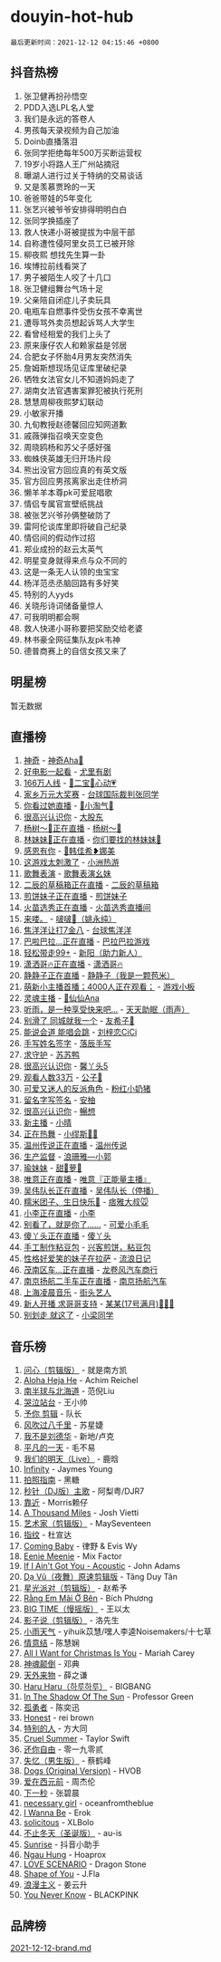 # douyin-hot-hub

`最后更新时间：2021-12-12 04:15:46 +0800`

## 抖音热榜

1. 张卫健再扮孙悟空
1. PDD入选LPL名人堂
1. 我们是永远的答卷人
1. 男孩每天录视频为自己加油
1. Doinb直播落泪
1. 张同学拒绝每年500万买断运营权
1. 19岁小将路人王广州站摘冠
1. 曝湖人进行过关于特纳的交易谈话
1. 又是羡慕贾玲的一天
1. 爸爸带娃的5年变化
1. 张艺兴被爷爷安排得明明白白
1. 张同学换插座了
1. 救人快递小哥被提拔为中层干部
1. 自称遭性侵阿里女员工已被开除
1. 柳夜熙 想找先生算一卦
1. 埃博拉前线看哭了
1. 男子被陌生人咬了十几口
1. 张卫健组舞台气场十足
1. 父亲陪自闭症儿子卖玩具
1. 电瓶车自燃事件受伤女孩不幸离世
1. 遭辱骂外卖员想起诉骂人大学生
1. 看曾经相爱的我们上头了
1. 原来康仔农人和赖家益是邻居
1. 合肥女子怀胎4月男友突然消失
1. 詹姆斯想现场见证库里破纪录
1. 牺牲女法官女儿不知道妈妈走了
1. 湖南女法官遇害案罪犯被执行死刑
1. 慧慧周柳夜熙梦幻联动
1. 小敏家开播
1. 九旬教授赵德馨回应知网道歉
1. 戚薇弹指召唤天空变色
1. 周晓鸥杨和苏父子感好强
1. 蜘蛛侠英雄无归开场片段
1. 熊出没官方回应真的有英文版
1. 官方回应男孩离家出走住桥洞
1. 懒羊羊本尊pk可爱屁唱歌
1. 情侣专属官宣壁纸挑战
1. 被张艺兴爷孙俩整破防了
1. 雷阿伦谈库里即将破自己纪录
1. 情侣间的假动作过招
1. 郑业成扮的赵云太英气
1. 明星变身就得来点与众不同的
1. 这是一条无人认领的虫宝宝
1. 杨洋范丞丞脑回路有多好笑
1. 特别的人yyds
1. 关晓彤诗词储备量惊人
1. 可我明明都会啊
1. 救人快递小哥称要把奖励交给老婆
1. 林书豪全网征集队友pk韦神
1. 德普商赛上的自信女孩又来了

## 明星榜

暂无数据

## 直播榜

1. [神奇](https://webcast.amemv.com/webcast/reflow/7040404585038498590) - [神奇Aha🐨](https://www.iesdouyin.com/share/user/3403682244730974?sec_uid=MS4wLjABAAAA9quYYTE9HtLXRswX5QPgqnAztFgC44Ky3NzkH6WdJTlEsqVeqUdhUyXXe8DeKwgt)
1. [好电影一起看](https://webcast.amemv.com/webcast/reflow/7040515051161127687) - [尤里有剧](https://www.iesdouyin.com/share/user/3087051209850527?sec_uid=MS4wLjABAAAAkgkiWGB1QUT7XKhHTCBVjXzvbZT9YwoNbywUxYYQzcVzmk2lGEAQ-VBXPMjOY4dx)
1. [166万人线](https://webcast.amemv.com/webcast/reflow/7040539044882795272) - [💓二宝💓心动💗](https://www.iesdouyin.com/share/user/3966673555561396?sec_uid=MS4wLjABAAAANe9_PiZWqxskxfcT7rslvJok-AEEvZ_V_OaMbyeHb1ij0P-MHnm9G1dj5csTHtGS)
1. [家乡万元大奖赛](https://webcast.amemv.com/webcast/reflow/7040474473243282183) - [台球国际裁判张同学](https://www.iesdouyin.com/share/user/72680409521?sec_uid=MS4wLjABAAAA2wLZ-2fuv8fXMUWBOANt22WhxZlJ_t2wyFXHKi6D67g)
1. [你看过她直播](https://webcast.amemv.com/webcast/reflow/7040492095479565097) - [💞小淘气💞](https://www.iesdouyin.com/share/user/97976194669?sec_uid=MS4wLjABAAAASyj4WtB3zfbzSLvXcfTGU7u5m9LBugODq6U8GdRHHcE)
1. [很高兴认识你](https://webcast.amemv.com/webcast/reflow/7040534384662907680) - [大股东](https://www.iesdouyin.com/share/user/1794852440797469?sec_uid=MS4wLjABAAAAHUkfEO8Bh_abns5kT1XlhrqBisU6OlcI7R0QQ0Tiegd16v8WujYJLLLRQh9JDro3)
1. [杨树～🐇正在直播](https://webcast.amemv.com/webcast/reflow/7040523767017114381) - [杨树～🐇](https://www.iesdouyin.com/share/user/1472971792978814?sec_uid=MS4wLjABAAAAKsaANo7YhGz0n_Noxg32-F-dad6zvC88Mbrts9uuK1A53IJWAMIsNxkk9OCOxCWp)
1. [林妹妹🔮正在直播](https://webcast.amemv.com/webcast/reflow/7040537818887621383) - [你们要找的林妹妹🔮](https://www.iesdouyin.com/share/user/2208257363156532?sec_uid=MS4wLjABAAAABLYQofILL2UQnrSuT7WWkSKTMU_HvuGBFoqiF7IqlMbACi3prmb6DGq-l3rvu-TX)
1. [感恩有你](https://webcast.amemv.com/webcast/reflow/7040479524832037663) - [🐬韩佳希❥娜美](https://www.iesdouyin.com/share/user/3377315608798791?sec_uid=MS4wLjABAAAAazGgUcT4CthE3cK_gOwyMsdDr4_YLgt2P0_s5jF8h1i0CszetIo9Pz18-hODbuNH)
1. [这游戏太刺激了](https://webcast.amemv.com/webcast/reflow/7040514257737272095) - [小洲热游](https://www.iesdouyin.com/share/user/97368796298?sec_uid=MS4wLjABAAAADLfWobdQSwpEyy4BwNTrl8qtaSuGkaRLPUNi8aGCfjs)
1. [歌舞表演](https://webcast.amemv.com/webcast/reflow/7040387860771457792) - [歌舞表演幺妹](https://www.iesdouyin.com/share/user/827274474561676?sec_uid=MS4wLjABAAAAUjkwURcdAI5Xy2WAvXgx7WJeC2KvVRTqPtuWJHXcRD4)
1. [二辰的草稿箱正在直播](https://webcast.amemv.com/webcast/reflow/7040495984430238477) - [二辰的草稿箱](https://www.iesdouyin.com/share/user/58984239058?sec_uid=MS4wLjABAAAAODmSXZ6RumwujFF-7ozOs_D-1NYrgny1iruZ7Am-pWQ)
1. [煎饼妹子正在直播](https://webcast.amemv.com/webcast/reflow/7040510832228207392) - [煎饼妹子](https://www.iesdouyin.com/share/user/67778089955?sec_uid=MS4wLjABAAAAsTQ5uzgSgi5gRsxdsKsm6u2sVe7TUhoXBih4_-YLwLE)
1. [火苗选秀正在直播](https://webcast.amemv.com/webcast/reflow/7040528484347054878) - [火苗选秀直播间](https://www.iesdouyin.com/share/user/4354487555986679?sec_uid=MS4wLjABAAAACVsnu4FOeNQ2Z3ZQjk7A-PuSJ5B2JlYNaygH7YhE7WQ1wIZO88R6px951qjEDHWn)
1. [来喽。](https://webcast.amemv.com/webcast/reflow/7040489905251781380) - [啵啵🐰（姚永纯）](https://www.iesdouyin.com/share/user/2277785762285608?sec_uid=MS4wLjABAAAAQbxUyeWPCkHSRICb1iGuVqErM9srFhAHe0USVxbhtNmKOB_1ILM1NNNS-KH_CBx8)
1. [焦洋洋让打7金八](https://webcast.amemv.com/webcast/reflow/7040483484950858527) - [台球焦洋洋](https://www.iesdouyin.com/share/user/110007785593?sec_uid=MS4wLjABAAAAgOTSjXXuMbchfb-8SSUOhkAWJ0SaTaa_mprvtt2npYY)
1. [巴啦巴拉...正在直播](https://webcast.amemv.com/webcast/reflow/7037986138145000228) - [巴拉巴拉游戏](https://www.iesdouyin.com/share/user/2933131207250763?sec_uid=MS4wLjABAAAAZBUmi_KekVwcdHDC6qGqB-T8hSYDQrcgPBFkHuKrruBiARwTic4Zxdc5TK6l9aSL)
1. [轻松带走99+](https://webcast.amemv.com/webcast/reflow/7040487762297948936) - [新阳（助力新人）](https://www.iesdouyin.com/share/user/109754855834?sec_uid=MS4wLjABAAAAYeqJ_jaJHgrWRzfMwB0MgvC7ytNABrPWGhxoRuAnWf0)
1. [潇洒哥🔥正在直播](https://webcast.amemv.com/webcast/reflow/7040528032171412257) - [潇洒哥🔥](https://www.iesdouyin.com/share/user/2181883040378583?sec_uid=MS4wLjABAAAABn4ahjfZZogZMkVYld3hyHBwnbWqqmfgONOn7mKNEn_q95gA7sOJabO_UJbJVyE6)
1. [静静子正在直播](https://webcast.amemv.com/webcast/reflow/7040531518543989511) - [静静子（我是一颗苞米）](https://www.iesdouyin.com/share/user/71331878035?sec_uid=MS4wLjABAAAAufxcZnMq-HJcYypYqLP5ZQKHE2PL0FYY5zHNjXZ3Nzk)
1. [萌新小主播首播；4000人正在观看；](https://webcast.amemv.com/webcast/reflow/7039139808681151240) - [游戏小板](https://www.iesdouyin.com/share/user/107657909754?sec_uid=MS4wLjABAAAAa3KyzdcLZ50C8dw8qLqbp63AoTHxDfeSzQbPXBOLwJM)
1. [灵魂主播](https://webcast.amemv.com/webcast/reflow/7040469689608604451) - [🌈仙仙Ana](https://www.iesdouyin.com/share/user/1433419208203024?sec_uid=MS4wLjABAAAABZV3ntnWqqn8278jdlDwdcih-FFe68o_BH1teEfqL1fH27YnTYE5VixwHpWFFoje)
1. [听雨，是一种享受快来吧...](https://webcast.amemv.com/webcast/reflow/7040537232104491812) - [天天助眠（雨声）](https://www.iesdouyin.com/share/user/61860921444?sec_uid=MS4wLjABAAAAGR07wJdD62hYOdPJa2qA_DacAz3bEBS42EJyM__q_do)
1. [别滑了 同城就我一个](https://webcast.amemv.com/webcast/reflow/7040462731002202911) - [友希子🌸](https://www.iesdouyin.com/share/user/2859162556445603?sec_uid=MS4wLjABAAAADN-JiJMGVGc3u6jGWs5Y9ejhlCgTSw7Yshh6fQRK0c2kkC-bp0ZwY-avRjyzmQlT)
1. [能说会道 能唱会跳](https://webcast.amemv.com/webcast/reflow/7040536369357228830) - [刘梓恋CiCi](https://www.iesdouyin.com/share/user/3016701842044016?sec_uid=MS4wLjABAAAAJvMJVVO74784H79mVghnbtijiwNxbNPxEeKg1_7inStnBQmPq5n0SOLOCjsjEb_o)
1. [手写姓名签字](https://webcast.amemv.com/webcast/reflow/7040530253252528904) - [落辰手写](https://www.iesdouyin.com/share/user/4362498657495324?sec_uid=MS4wLjABAAAAKMLdVUkRCjcP-LiMCx1kF6ONaj-EoppiHRZKRl8BVlwlVM86aPdJaN7GXtEeznmq)
1. [求守护](https://webcast.amemv.com/webcast/reflow/7040489756312554273) - [苏苏鸭](https://www.iesdouyin.com/share/user/69059493439?sec_uid=MS4wLjABAAAAFmlstKxmcBbAc5vCiNgrA29eYDIvXSePUSyoo_9xa_M)
1. [很高兴认识你](https://webcast.amemv.com/webcast/reflow/7040530843097484070) - [馨丫头5](https://www.iesdouyin.com/share/user/3659637608425229?sec_uid=MS4wLjABAAAAO6DruShAnE3lOp8THEbvTShp5iqU60CSpY9zZMRYhdyfae9xR7mXvUF56GTbRG83)
1. [观看人数33万](https://webcast.amemv.com/webcast/reflow/7040413398458616614) - [公子🐼](https://www.iesdouyin.com/share/user/2031545089530407?sec_uid=MS4wLjABAAAAuWGwnWb5L6e53HD03fVcQy3LY79ra1zGDfC_x8v5KBdJEmbPJHgSJB8g22mPztXg)
1. [可爱又迷人的反派角色](https://webcast.amemv.com/webcast/reflow/7040506082007026440) - [粉红小奶猪](https://www.iesdouyin.com/share/user/62787611700?sec_uid=MS4wLjABAAAAlR_jVQqApl1ABq42j0MmQm0iegsxOQGzqDf8cTaMIcY)
1. [留名字写签名](https://webcast.amemv.com/webcast/reflow/7040514238095330055) - [安柚](https://www.iesdouyin.com/share/user/2093923962731363?sec_uid=MS4wLjABAAAAumcrR8LT1BVduqhz2fEC8QZshtWhdzXdou724-vqr2PyY0FeblK8TvAeVNZhcS03)
1. [很高兴认识你](https://webcast.amemv.com/webcast/reflow/7040524772953934633) - [暢想](https://www.iesdouyin.com/share/user/2480098753396334?sec_uid=MS4wLjABAAAAPEl-9mn0aLoqmqzjYbukmGiW0HVr_X1KFPWTMCozGyiddbC7zNpvBnDnZhzvVcvo)
1. [新主播](https://webcast.amemv.com/webcast/reflow/7040524141904120576) - [小晴](https://www.iesdouyin.com/share/user/3834712390110142?sec_uid=MS4wLjABAAAA68dCDY1iDEsNFXrVMLbTl5OOW43BydK8FJ43c5BxNSeZW6UC5HGTsQ5ghxOe2RsC)
1. [正在热舞](https://webcast.amemv.com/webcast/reflow/7040534743892445989) - [小缪斯💃🏻](https://www.iesdouyin.com/share/user/61210027891099?sec_uid=MS4wLjABAAAAO32QRvbDfVkPtDG02rrqfGax3Z6hRsfH1LADfa2_isY)
1. [温州传说正在直播](https://webcast.amemv.com/webcast/reflow/7040443130658704163) - [温州传说](https://www.iesdouyin.com/share/user/663736376372516?sec_uid=MS4wLjABAAAA14Tai8xXSNM7MOD1nzbTTduaw3qtwPGupnQS9U6L7QA)
1. [生产监督](https://webcast.amemv.com/webcast/reflow/7040537248705678121) - [浪珊雅—小郭](https://www.iesdouyin.com/share/user/95533789485?sec_uid=MS4wLjABAAAAPJfIjv9q5zB8aVyiqDEHaj-sj4F7WHyntrQQx8X5o0o)
1. [瑜妹妹](https://webcast.amemv.com/webcast/reflow/7040516026643024681) - [甜🐰萝🥕](https://www.iesdouyin.com/share/user/61302880485?sec_uid=MS4wLjABAAAAdiZL0YWUfmwyyxvhWBahpuwDTLJ6z9piEz1xvsIpDow)
1. [唯意正在直播](https://webcast.amemv.com/webcast/reflow/7040520383027628811) - [唯意『正能量主播』](https://www.iesdouyin.com/share/user/93153098149?sec_uid=MS4wLjABAAAAgdZVO1hUqo8Lqkr_XQvYiL4BDDnkTXbb9r0BxpoZF0U)
1. [吴伟队长正在直播](https://webcast.amemv.com/webcast/reflow/7040507434095364872) - [吴伟队长（停播）](https://www.iesdouyin.com/share/user/60698541500?sec_uid=MS4wLjABAAAADnZhD5wVQZjgbGrycoVTChPygpXd9NwiDsmdZXkM7Dk)
1. [糯米团子、生日快乐🎂](https://webcast.amemv.com/webcast/reflow/7040456890421185317) - [痞雅大叔🐭](https://www.iesdouyin.com/share/user/95402661764?sec_uid=MS4wLjABAAAAJiCneuaHozdjtFXiJFOcqBUBWgQ2u1DOAt5TVSXXKkw)
1. [小李正在直播](https://webcast.amemv.com/webcast/reflow/7040534603194534694) - [小李](https://www.iesdouyin.com/share/user/109756278767?sec_uid=MS4wLjABAAAAobWc1E3IscQ7mlvqGyFKGA8iEUUr8svMFX4QOmAdIxk)
1. [别看了，就是你了……](https://webcast.amemv.com/webcast/reflow/7040538006004091655) - [可爱小毛毛](https://www.iesdouyin.com/share/user/2211848039970024?sec_uid=MS4wLjABAAAAq6NnxGb2QvNIMzF32aYGMYiRVBa4WaT7kV8g6cRnBrPzeLZ1hxsGnY9Crc-1bJU3)
1. [傻丫头正在直播](https://webcast.amemv.com/webcast/reflow/7040527969584007966) - [傻丫头](https://www.iesdouyin.com/share/user/2766018285150605?sec_uid=MS4wLjABAAAAgOelyYGLod-vTJ-fNof-7fqy6B_TtVE9eb-ktJr3-MBK81mG3XMd5CKc1M95QJVP)
1. [手工制作粘豆包](https://webcast.amemv.com/webcast/reflow/7040499194439715618) - [兴客煎饼，粘豆包](https://www.iesdouyin.com/share/user/104532036826?sec_uid=MS4wLjABAAAA-SHd0jRO4YxRqSHwa6FTpmSdFZ9ed6u6j1CkFTz0FqA)
1. [性格好爱笑的妹子在拉萨](https://webcast.amemv.com/webcast/reflow/7040480056237378341) - [流浪日记](https://www.iesdouyin.com/share/user/783294653277319?sec_uid=MS4wLjABAAAABiKtS63pE21hpI7o5YKSjAkMxQG_ZF8FzX123Q5poAc)
1. [茂南区车...正在直播](https://webcast.amemv.com/webcast/reflow/7040524697871633188) - [龙卷风汽车商行](https://www.iesdouyin.com/share/user/783267645362487?sec_uid=MS4wLjABAAAAeNZDPW1nTFcqpZfC4PUe8RzI_iF6uMEoEMiITb7ZPdY)
1. [南京扬航二手车正在直播](https://webcast.amemv.com/webcast/reflow/7040525766588680974) - [南京扬航汽车](https://www.iesdouyin.com/share/user/108613474078?sec_uid=MS4wLjABAAAAdf9bqTUulWtWhQkk2ybPkku8lky4yjXtTgUmCE7gd1U)
1. [上海凌晨音乐](https://webcast.amemv.com/webcast/reflow/7040507588501981983) - [街头艺人](https://www.iesdouyin.com/share/user/80173442618?sec_uid=MS4wLjABAAAAden2IZcmuFTNTd774rg-hBa-dBrZiTqVsLTAkncSNnk)
1. [新人开播 求哥哥支持](https://webcast.amemv.com/webcast/reflow/7040506215859784455) - [某某(17号满月)🌹🌹🌹](https://www.iesdouyin.com/share/user/1486983897820880?sec_uid=MS4wLjABAAAAqU5e8OJcQadS6UGF1iKtg_gkAZ5hEb-0hp_ksJi-A2jyHDepCgIjUJI8LXFOREfE)
1. [别划走 就这了](https://webcast.amemv.com/webcast/reflow/7040457600630115103) - [小梁同学](https://www.iesdouyin.com/share/user/75936643980?sec_uid=MS4wLjABAAAABhqPh6mHBM58KnfVElSUBtqUKhEZnCBTTML7Z2m1knU)

## 音乐榜

1. [问心（剪辑版）](https://sf3-cdn-tos.douyinstatic.com/obj/tos-cn-ve-2774/2d8f35de85334f56ae2353f8daef63d2) - 就是南方凯
1. [Aloha Heja He](https://sf3-cdn-tos.douyinstatic.com/obj/tos-cn-ve-2774/59a06c12650341f8b6e82b97c7a20b90) - Achim Reichel
1. [南半球与北海道](https://sf6-cdn-tos.douyinstatic.com/obj/tos-cn-ve-2774/0d1a6b330cf84ad39b8cf600a2849fbc) - 范倪Liu
1. [哭泣站台]() - 王小帅
1. [予你 剪辑](https://sf6-cdn-tos.douyinstatic.com/obj/tos-cn-ve-2774/81338df63fc64aa5a879e0eca063afc8) - 队长
1. [风吹过八千里](https://sf3-cdn-tos.douyinstatic.com/obj/tos-cn-ve-2774/a1a6ff5c96de4f13890fedc3fd6d4c76) - 苏星婕
1. [我不是刘德华]() - 新地/卢克
1. [平凡的一天]() - 毛不易
1. [我们的明天（Live）](https://sf3-cdn-tos.douyinstatic.com/obj/tos-cn-ve-2774/50b758549f904df7a2963c5be52535af) - 鹿晗
1. [Infinity](https://sf3-cdn-tos.douyinstatic.com/obj/tos-cn-ve-2774/7861e9af59e04a7aa61cb096ab7a5652) - Jaymes Young
1. [拍照指南]() - 黑糖
1. [秒针（DJ版）主歌](https://sf3-cdn-tos.douyinstatic.com/obj/tos-cn-ve-2774/19fee1960e4a408c9039a80d27e58189) - 阿梨粤/DJR7
1. [靠近]() - Morris赖仔
1. [A Thousand Miles]() - Josh Vietti
1. [艺术家（剪辑版）](https://sf6-cdn-tos.douyinstatic.com/obj/tos-cn-ve-2774/afc2f416a1004398942e225bff8d44fb) - MaySeventeen
1. [指纹](https://sf3-cdn-tos.douyinstatic.com/obj/tos-cn-ve-2774/3b53eb1e5db241b6849e56104809dd2c) - 杜宣达
1. [Coming Baby](https://sf6-cdn-tos.douyinstatic.com/obj/tos-cn-ve-2774/f02fe2dbebf642a6ba6faa6c3b9853ad) - 律野 & Evis Wy
1. [Eenie Meenie](https://sf3-cdn-tos.douyinstatic.com/obj/tos-cn-ve-2774/41086f9587e44036823d9782d42be7e2) - Mix Factor
1. [If I Ain't Got You - Acoustic](https://sf6-cdn-tos.douyinstatic.com/obj/tos-cn-ve-2774/30b9229284e54f27b3d877b2e4a2f7f3) - John Adams
1. [Dạ Vũ（夜舞）原速剪辑版](https://sf3-cdn-tos.douyinstatic.com/obj/tos-cn-ve-2774/95dc029a0dfd4865bbe861993fb97adf) - Tăng Duy Tân
1. [星光派对（剪辑版）]() - 赵希予
1. [Rằng Em Mãi Ở Bên](https://sf3-cdn-tos.douyinstatic.com/obj/tos-cn-ve-2774/59a03192db1b4d9486f28a1b04e9abeb) - Bích Phương
1. [BIG TIME（慢摇版）]() - 王以太
1. [影子说（剪辑版）]() - 洛先生
1. [小雨天气]() - yihuik苡慧/嘿人李逵Noisemakers/十七草
1. [情意结](https://sf6-cdn-tos.douyinstatic.com/obj/tos-cn-ve-2774/642038f85e2944ab84ac01d460d13682) - 陈慧娴
1. [All I Want for Christmas Is You](https://sf3-cdn-tos.douyinstatic.com/obj/tos-cn-ve-2774/a6e8364f27b14b3a84dfe9cabbfcff0e) - Mariah Carey
1. [神魂颠倒](https://sf6-cdn-tos.douyinstatic.com/obj/tos-cn-ve-2774/35bf9a0f55b140cbad2ef9c9fd1c355a) - 邓典
1. [天外来物]() - 薛之谦
1. [Haru Haru（하루하루）](https://sf3-cdn-tos.douyinstatic.com/obj/tos-cn-ve-2774/940c04aa98154ee7bdbaaa2ad9f28aec) - BIGBANG
1. [In The Shadow Of The Sun]() - Professor Green
1. [孤勇者]() - 陈奕迅
1. [Honest](https://sf3-cdn-tos.douyinstatic.com/obj/tos-cn-ve-2774/1eb1b51d47e845aa8af3f97d0179a8e6) - rei brown
1. [特别的人]() - 方大同
1. [Cruel Summer](https://sf3-cdn-tos.douyinstatic.com/obj/tos-cn-ve-2774/b35ad770e6d4495abefaa493fa46b555) - Taylor Swift
1. [还你自由]() - 零一九零贰
1. [失忆（男生版）](https://sf3-cdn-tos.douyinstatic.com/obj/tos-cn-ve-2774/886488823e4d448e9cefef2df680d397) - 蔡鹤峰
1. [Dogs (Original Version)](https://sf3-cdn-tos.douyinstatic.com/obj/tos-cn-ve-2774/d3679b1ec20f48cb8b38eb5445299b38) - HVOB
1. [爱在西元前]() - 周杰伦
1. [下一秒](https://sf6-cdn-tos.douyinstatic.com/obj/tos-cn-ve-2774/16eedda97153423db2501ff6373be86a) - 张碧晨
1. [necessary girl](https://sf6-cdn-tos.douyinstatic.com/obj/tos-cn-ve-2774/357e1cc9d4564b0db7f589d498e98d2d) - oceanfromtheblue
1. [I Wanna Be](https://sf3-cdn-tos.douyinstatic.com/obj/tos-cn-ve-2774/8ddf406dac164d6798847f32de9e52e9) - Erok
1. [solicitous]() - XLBolo
1. [不止冬天（圣诞版）]() - au-is
1. [Sunrise](https://sf3-cdn-tos.douyinstatic.com/obj/tos-cn-ve-2774/bb0b72d46f474ff090de9a6bbf33b8bf) - 抖音小助手
1. [Ngau Hung](https://sf6-cdn-tos.douyinstatic.com/obj/tos-cn-ve-2774/fe5b05b2ffb64697a7fa68eaa202c953) - Hoaprox
1. [LOVE SCENARIO](https://sf3-cdn-tos.douyinstatic.com/obj/tos-cn-ve-2774/25822197988c41c3b476d82741550f52) - Dragon Stone
1. [Shape of You](https://sf6-cdn-tos.douyinstatic.com/obj/tos-cn-ve-2774/af2950a1d5e34ad18f7c2cb23bc46e19) - J.Fla
1. [浪漫主义]() - 姜云升
1. [You Never Know](https://sf6-cdn-tos.douyinstatic.com/obj/tos-cn-ve-2774/93ea07db32c04cdb818583f2df1e50bd) - BLACKPINK

## 品牌榜

[2021-12-12-brand.md](2021-12-12-brand.md)
